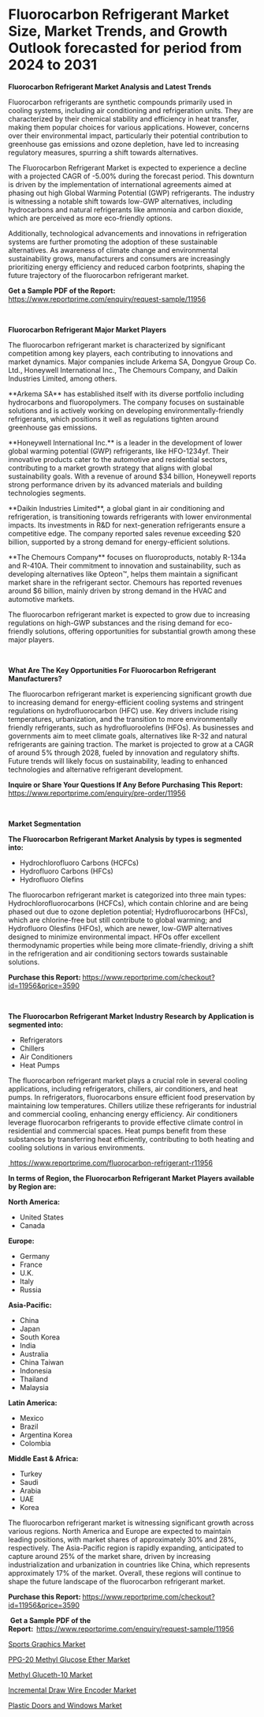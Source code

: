 <p><h1>Fluorocarbon Refrigerant Market Size, Market Trends, and Growth Outlook forecasted for period from 2024 to 2031</h1></p><p><strong>Fluorocarbon Refrigerant Market Analysis and Latest Trends</strong></p>
<p><p>Fluorocarbon refrigerants are synthetic compounds primarily used in cooling systems, including air conditioning and refrigeration units. They are characterized by their chemical stability and efficiency in heat transfer, making them popular choices for various applications. However, concerns over their environmental impact, particularly their potential contribution to greenhouse gas emissions and ozone depletion, have led to increasing regulatory measures, spurring a shift towards alternatives.</p><p>The Fluorocarbon Refrigerant Market is expected to experience a decline with a projected CAGR of -5.00% during the forecast period. This downturn is driven by the implementation of international agreements aimed at phasing out high Global Warming Potential (GWP) refrigerants. The industry is witnessing a notable shift towards low-GWP alternatives, including hydrocarbons and natural refrigerants like ammonia and carbon dioxide, which are perceived as more eco-friendly options.</p><p>Additionally, technological advancements and innovations in refrigeration systems are further promoting the adoption of these sustainable alternatives. As awareness of climate change and environmental sustainability grows, manufacturers and consumers are increasingly prioritizing energy efficiency and reduced carbon footprints, shaping the future trajectory of the fluorocarbon refrigerant market.</p></p>
<p><strong>Get a Sample PDF of the Report:&nbsp;</strong> <a href="https://www.reportprime.com/enquiry/request-sample/11956?utm_campaign=1110&utm_medium=2&utm_source=Github&utm_content=ia&utm_term=18102024&utm_id=fluorocarbon-refrigerant">https://www.reportprime.com/enquiry/request-sample/11956</a></p>
<p>&nbsp;</p>
<p><strong>Fluorocarbon Refrigerant Major Market Players</strong></p>
<p><p>The fluorocarbon refrigerant market is characterized by significant competition among key players, each contributing to innovations and market dynamics. Major companies include Arkema SA, Dongyue Group Co. Ltd., Honeywell International Inc., The Chemours Company, and Daikin Industries Limited, among others.</p><p>**Arkema SA** has established itself with its diverse portfolio including hydrocarbons and fluoropolymers. The company focuses on sustainable solutions and is actively working on developing environmentally-friendly refrigerants, which positions it well as regulations tighten around greenhouse gas emissions.</p><p>**Honeywell International Inc.** is a leader in the development of lower global warming potential (GWP) refrigerants, like HFO-1234yf. Their innovative products cater to the automotive and residential sectors, contributing to a market growth strategy that aligns with global sustainability goals. With a revenue of around $34 billion, Honeywell reports strong performance driven by its advanced materials and building technologies segments.</p><p>**Daikin Industries Limited**, a global giant in air conditioning and refrigeration, is transitioning towards refrigerants with lower environmental impacts. Its investments in R&D for next-generation refrigerants ensure a competitive edge. The company reported sales revenue exceeding $20 billion, supported by a strong demand for energy-efficient solutions.</p><p>**The Chemours Company** focuses on fluoroproducts, notably R-134a and R-410A. Their commitment to innovation and sustainability, such as developing alternatives like Opteon™, helps them maintain a significant market share in the refrigerant sector. Chemours has reported revenues around $6 billion, mainly driven by strong demand in the HVAC and automotive markets.</p><p>The fluorocarbon refrigerant market is expected to grow due to increasing regulations on high-GWP substances and the rising demand for eco-friendly solutions, offering opportunities for substantial growth among these major players.</p></p>
<p>&nbsp;</p>
<p><strong>What Are The Key Opportunities For Fluorocarbon Refrigerant Manufacturers?</strong></p>
<p><p>The fluorocarbon refrigerant market is experiencing significant growth due to increasing demand for energy-efficient cooling systems and stringent regulations on hydrofluorocarbon (HFC) use. Key drivers include rising temperatures, urbanization, and the transition to more environmentally friendly refrigerants, such as hydrofluoroolefins (HFOs). As businesses and governments aim to meet climate goals, alternatives like R-32 and natural refrigerants are gaining traction. The market is projected to grow at a CAGR of around 5% through 2028, fueled by innovation and regulatory shifts. Future trends will likely focus on sustainability, leading to enhanced technologies and alternative refrigerant development.</p></p>
<p><strong>Inquire or Share Your Questions If Any Before Purchasing This Report:</strong> <a href="https://www.reportprime.com/enquiry/pre-order/11956?utm_campaign=1110&utm_medium=2&utm_source=Github&utm_content=ia&utm_term=18102024&utm_id=fluorocarbon-refrigerant">https://www.reportprime.com/enquiry/pre-order/11956</a></p>
<p>&nbsp;</p>
<p><strong>Market Segmentation</strong></p>
<p><strong>The Fluorocarbon Refrigerant Market Analysis by types is segmented into:</strong></p>
<p><ul><li>Hydrochlorofluoro Carbons (HCFCs)</li><li>Hydrofluoro Carbons (HFCs)</li><li>Hydrofluoro Olefins</li></ul></p>
<p><p>The fluorocarbon refrigerant market is categorized into three main types: Hydrochlorofluorocarbons (HCFCs), which contain chlorine and are being phased out due to ozone depletion potential; Hydrofluorocarbons (HFCs), which are chlorine-free but still contribute to global warming; and Hydrofluoro Olesfins (HFOs), which are newer, low-GWP alternatives designed to minimize environmental impact. HFOs offer excellent thermodynamic properties while being more climate-friendly, driving a shift in the refrigeration and air conditioning sectors towards sustainable solutions.</p></p>
<p><strong>Purchase this Report:&nbsp;</strong><a href="https://www.reportprime.com/checkout?id=11956&price=3590&utm_campaign=1110&utm_medium=2&utm_source=Github&utm_content=ia&utm_term=18102024&utm_id=fluorocarbon-refrigerant">https://www.reportprime.com/checkout?id=11956&price=3590</a></p>
<p>&nbsp;</p>
<p><strong>The Fluorocarbon Refrigerant Market Industry Research by Application is segmented into:</strong></p>
<p><ul><li>Refrigerators</li><li>Chillers</li><li>Air Conditioners</li><li>Heat Pumps</li></ul></p>
<p><p>The fluorocarbon refrigerant market plays a crucial role in several cooling applications, including refrigerators, chillers, air conditioners, and heat pumps. In refrigerators, fluorocarbons ensure efficient food preservation by maintaining low temperatures. Chillers utilize these refrigerants for industrial and commercial cooling, enhancing energy efficiency. Air conditioners leverage fluorocarbon refrigerants to provide effective climate control in residential and commercial spaces. Heat pumps benefit from these substances by transferring heat efficiently, contributing to both heating and cooling solutions in various environments.</p></p>
<p><a href="https://www.reportprime.com/fluorocarbon-refrigerant-r11956?utm_campaign=1110&utm_medium=2&utm_source=Github&utm_content=ia&utm_term=18102024&utm_id=fluorocarbon-refrigerant">&nbsp;https://www.reportprime.com/fluorocarbon-refrigerant-r11956</a></p>
<p><strong>In terms of Region, the Fluorocarbon Refrigerant Market Players available by Region are:</strong></p>
<p>
    <p> <strong> North America: </strong>
        <ul>
            <li>United States</li>
            <li>Canada</li>
        </ul>
        </p> 
    <p> <strong> Europe: </strong>
        <ul>
            <li>Germany</li>
            <li>France</li>
            <li>U.K.</li>
            <li>Italy</li>
            <li>Russia</li>
        </ul>
        </p> 
    <p> <strong> Asia-Pacific: </strong>
        <ul>
            <li>China</li>
            <li>Japan</li>
            <li>South Korea</li>
            <li>India</li>
            <li>Australia</li>
            <li>China Taiwan</li>
            <li>Indonesia</li>
            <li>Thailand</li>
            <li>Malaysia</li>
        </ul>
        </p> 
    <p> <strong> Latin America: </strong>
        <ul>
            <li>Mexico</li>
            <li>Brazil</li>
            <li>Argentina Korea</li>
            <li>Colombia</li>
        </ul>
        </p> 
    <p> <strong> Middle East & Africa: </strong>
        <ul>
            <li>Turkey</li>
            <li>Saudi</li>
            <li>Arabia</li>
            <li>UAE</li>
            <li>Korea</li>
        </ul>
    </p>
    </p>
<p><p>The fluorocarbon refrigerant market is witnessing significant growth across various regions. North America and Europe are expected to maintain leading positions, with market shares of approximately 30% and 28%, respectively. The Asia-Pacific region is rapidly expanding, anticipated to capture around 25% of the market share, driven by increasing industrialization and urbanization in countries like China, which represents approximately 17% of the market. Overall, these regions will continue to shape the future landscape of the fluorocarbon refrigerant market.</p></p>
<p><strong>Purchase this Report: </strong><a href="https://www.reportprime.com/checkout?id=11956&price=3590&utm_campaign=1110&utm_medium=2&utm_source=Github&utm_content=ia&utm_term=18102024&utm_id=fluorocarbon-refrigerant">https://www.reportprime.com/checkout?id=11956&price=3590</a></p>
<p>&nbsp;<strong>Get a Sample PDF of the Report:&nbsp;&nbsp;</strong><a href="https://www.reportprime.com/enquiry/request-sample/11956?utm_campaign=1110&utm_medium=2&utm_source=Github&utm_content=ia&utm_term=18102024&utm_id=fluorocarbon-refrigerant">https://www.reportprime.com/enquiry/request-sample/11956</a></p>
<p><strong></strong></p>
<p><p><a href="https://github.com/sandygraoj2/Market-Research-Report-List-1/blob/main/sports-graphics-market.md?utm_campaign=1110&utm_medium=2&utm_source=Github&utm_content=ia&utm_term=18102024&utm_id=fluorocarbon-refrigerant">Sports Graphics Market</a></p><p><a href="https://www.linkedin.com/pulse/ppg-20-methyl-glucose-ether-market-evolution-regional-6z47c?utm_campaign=1110&utm_medium=2&utm_source=Github&utm_content=ia&utm_term=18102024&utm_id=fluorocarbon-refrigerant">PPG-20 Methyl Glucose Ether Market</a></p><p><a href="https://www.linkedin.com/pulse/methyl-gluceth-10-market-trends-strategic-insights-2024-2031-qmaje?utm_campaign=1110&utm_medium=2&utm_source=Github&utm_content=ia&utm_term=18102024&utm_id=fluorocarbon-refrigerant">Methyl Gluceth-10 Market</a></p><p><a href="https://github.com/lakeishabuahb/Market-Research-Report-List-1/blob/main/incremental-draw-wire-encoder-market.md?utm_campaign=1110&utm_medium=2&utm_source=Github&utm_content=ia&utm_term=18102024&utm_id=fluorocarbon-refrigerant">Incremental Draw Wire Encoder Market</a></p><p><a href="https://issuu.com/reportprime-2/docs/plastic-doors-and-windows-market-si_c19ff7d1f0dffc?utm_campaign=1110&utm_medium=2&utm_source=Github&utm_content=ia&utm_term=18102024&utm_id=fluorocarbon-refrigerant">Plastic Doors and Windows Market</a></p></p>